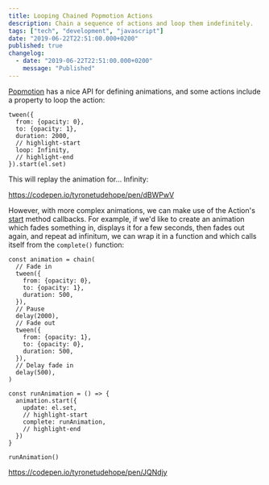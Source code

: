 ```yaml
---
title: Looping Chained Popmotion Actions
description: Chain a sequence of actions and loop them indefinitely.
tags: ["tech", "development", "javascript"]
date: "2019-06-22T22:51:00.000+0200"
published: true
changelog:
  - date: "2019-06-22T22:51:00.000+0200"
    message: "Published"
---
```


[Popmotion](https://popmotion.io/) has a nice API for defining animations, and some actions include a property to loop the action:

```javascript:title=Loop forever
tween({
  from: {opacity: 0},
  to: {opacity: 1},
  duration: 2000,
  // highlight-start
  loop: Infinity,
  // highlight-end
}).start(el.set)
```

This will replay the animation for… Infinity:

https://codepen.io/tyronetudehope/pen/dBWPwV

However, with more complex animations, we can make use of the Action's [start](https://popmotion.io/api/action/#action-methods-start) method callbacks. For example, if we'd like to create an animation which fades something in, displays it for a few seconds, then fades out again, and repeat ad infinitum, we can wrap it in a function and which calls itself from the `complete()` function:

```javascript:title=Loop chained actions forever
const animation = chain(
  // Fade in
  tween({
    from: {opacity: 0},
    to: {opacity: 1},
    duration: 500,
  }),
  // Pause
  delay(2000),
  // Fade out
  tween({
    from: {opacity: 1},
    to: {opacity: 0},
    duration: 500,
  }),
  // Delay fade in
  delay(500),
)

const runAnimation = () => {
  animation.start({
    update: el.set,
    // highlight-start
    complete: runAnimation,
    // highlight-end
  })
}

runAnimation()
```

https://codepen.io/tyronetudehope/pen/JQNdjy

